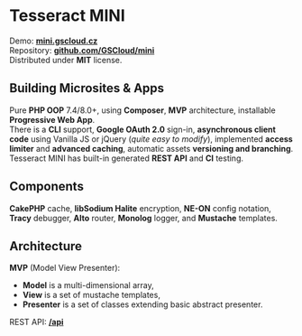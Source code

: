 # Tesseract MINI

Demo: **[mini.gscloud.cz](https://mini.gscloud.cz)**  
Repository:  **[github.com/GSCloud/mini](https://github.com/GSCloud/mini)**  
Distributed under **MIT** license.

## Building Microsites & Apps

Pure **PHP OOP** 7.4/8.0+, using **Composer**, **MVP** architecture, installable **Progressive Web App**.  
There is a **CLI** support, **Google OAuth 2.0** sign-in, **asynchronous client code** using Vanilla JS or jQuery (*quite easy to modify*), implemented **access limiter** and **advanced caching**, automatic assets **versioning and branching**.  
Tesseract MINI has built-in generated **REST API** and **CI** testing.

## Components

**CakePHP** cache, **libSodium Halite** encryption, **NE-ON** config notation, **Tracy** debugger, **Alto** router, **Monolog** logger, and **Mustache** templates.

## Architecture

**MVP** (Model View Presenter):

* **Model** is a multi-dimensional array,
* **View** is a set of mustache templates,
* **Presenter** is a set of classes extending basic abstract presenter.

REST API: **[/api](/api)**
